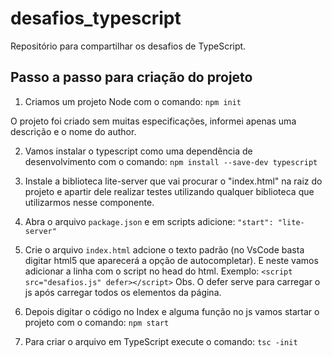 # desafios_typescript
Repositório para compartilhar os desafios de TypeScript.

## Passo a passo para criação do projeto
1. Criamos um projeto Node com o comando:
`npm init`

O projeto foi criado sem muitas especificações, informei apenas uma descrição e o nome do author.

2. Vamos instalar o typescript como uma dependência de desenvolvimento com o comando:
`npm install --save-dev typescript`

3. Instale a biblioteca lite-server que vai procurar o "index.html" na raiz do projeto e apartir dele realizar testes utilizando qualquer biblioteca que utilizarmos nesse componente.

4. Abra o arquivo `package.json` e em scripts adicione:
`"start": "lite-server"`

5. Crie o arquivo `index.html` adcione o texto padrão (no VsCode basta digitar html5 que aparecerá a opção de autocompletar). E neste vamos adicionar a linha com o script no head do html. Exemplo: 
`<script src="desafios.js" defer></script>`
Obs. O defer serve para carregar o js após carregar todos os elementos da página.

6. Depois digitar o código no Index e alguma função no js vamos startar o projeto com o comando:
`npm start`

7. Para criar o arquivo em TypeScript execute o comando:
`tsc -init`
